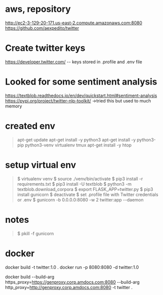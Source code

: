 # aws, repository
http://ec2-3-129-20-171.us-east-2.compute.amazonaws.com:8080
https://github.com/aexpedito/twitter

# Create twitter keys
https://developer.twitter.com/
-- keys stored in .profile and .env file

# Looked for some sentiment analysis
https://textblob.readthedocs.io/en/dev/quickstart.html#sentiment-analysis
https://pypi.org/project/twitter-nlp-toolkit/ ->tried this but used to much memory

# created env
>apt-get update
>apt-get install -y python3
>apt-get install -y python3-pip python3-venv virtualenv tmux
>apt-get install -y htop

# setup virtual env
>$ virtualenv venv
>$ source ./venv/bin/activate
>$ pip3 install -r requirements.txt
>$ pip3 install -U textblob
>$ python3 -m textblob.download_corpora
>$ export FLASK_APP=twitter.py
>$ pip3 install gunicorn
>$ deactivate
>$ set .profile file with Twitter credentials or .env
>$ gunicorn -b 0.0.0.0:8080 -w 2 twitter:app --daemon

# notes 
>$ pkill -f gunicorn

# docker 
docker build -t twitter:1.0 .
docker run -p 8080:8080 -d twitter:1.0

docker build --build-arg https_proxy=https://genproxy.corp.amdocs.com:8080 --build-arg http_proxy=http://genproxy.corp.amdocs.com:8080 -t twitter .